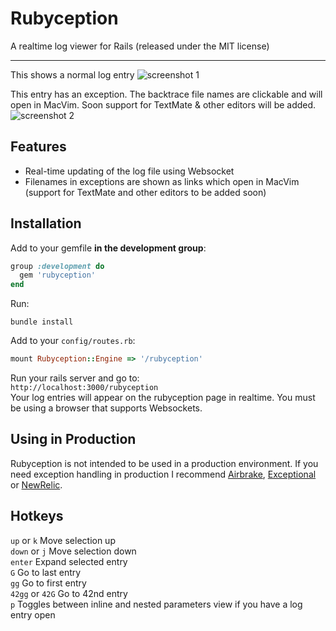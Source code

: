 # Rubyception

A realtime log viewer for Rails (released under the MIT license)

--------------------

This shows a normal log entry
![screenshot 1](https://s3.amazonaws.com/tye/rubyception1.png)

This entry has an exception. The backtrace file names are clickable and will open in MacVim. Soon support for TextMate & other editors will be added.
![screenshot 2](https://s3.amazonaws.com/tye/rubyception2.png)

## Features

* Real-time updating of the log file using Websocket
* Filenames in exceptions are shown as links which open in MacVim (support for TextMate and other editors to be added soon)

## Installation

Add to your gemfile **in the development group**:
```ruby
group :development do
  gem 'rubyception'
end
```
Run:
```
bundle install
```

Add to your `config/routes.rb`:
```ruby
mount Rubyception::Engine => '/rubyception'
```
Run your rails server and go to:<br>
`http://localhost:3000/rubyception`<br>
Your log entries will appear on the rubyception page in realtime. You
must be using a browser that supports Websockets.

## Using in Production
Rubyception is not intended to be used in a production environment. If
you need exception handling in production I recommend
[Airbrake](http://airbrake.io/pages/home),
[Exceptional](http://www.exceptional.io/) or
[NewRelic](https://newrelic.com/).

## Hotkeys
`up` or `k` Move selection up<br>
`down` or `j` Move selection down<br>
`enter` Expand selected entry<br>
`G` Go to last entry<br>
`gg` Go to first entry<br>
`42gg` or `42G` Go to 42nd entry<br>
`p` Toggles between inline and nested parameters view if you have a log
entry open<br>
